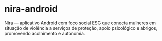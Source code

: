 # nira-android
Nira — aplicativo Android com foco social ESG que conecta mulheres em situação de violência a serviços de proteção, apoio psicológico e abrigos, promovendo acolhimento e autonomia.

